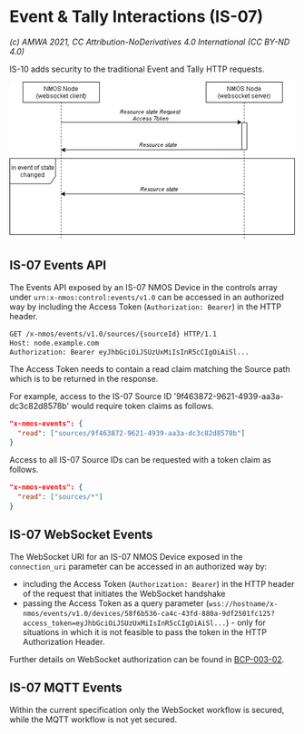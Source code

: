 # Event & Tally Interactions (IS-07)
_(c) AMWA 2021, CC Attribution-NoDerivatives 4.0 International (CC BY-ND 4.0)_

IS-10 adds security to the traditional Event and Tally HTTP requests.

![Event and Tally Interactions](../docs/images/event_tally.png)

## IS-07 Events API

The Events API exposed by an IS-07 NMOS Device in the controls array under `urn:x-nmos:control:events/v1.0` can be accessed in an authorized way by including the Access Token (`Authorization: Bearer`) in the HTTP header.

```http
GET /x-nmos/events/v1.0/sources/{sourceId} HTTP/1.1
Host: node.example.com
Authorization: Bearer eyJhbGciOiJSUzUxMiIsInR5cCIgOiAiSl...
```

The Access Token needs to contain a read claim matching the Source path which is to be returned in the response.

For example, access to the IS-07 Source ID '9f463872-9621-4939-aa3a-dc3c82d8578b' would require token claims as follows.

```json
"x-nmos-events": {
  "read": ["sources/9f463872-9621-4939-aa3a-dc3c82d8578b"]
}
```

Access to all IS-07 Source IDs can be requested with a token claim as follows.

```json
"x-nmos-events": {
  "read": ["sources/*"]
}
```

## IS-07 WebSocket Events

The WebSocket URI for an IS-07 NMOS Device exposed in the `connection_uri` parameter can be accessed in an authorized way by:

* including the Access Token (`Authorization: Bearer`) in the HTTP header of the request that initiates the WebSocket handshake
* passing the Access Token as a query parameter (`wss://hostname/x-nmos/events/v1.0/devices/58f6b536-ca4c-43fd-880a-9df2501fc125?access_token=eyJhbGciOiJSUzUxMiIsInR5cCIgOiAiSl...`) - only for situations in which it is not feasible to pass the token in the HTTP Authorization Header.

Further details on WebSocket authorization can be found in [BCP-003-02](https://specs.amwa.tv/bcp-003-02/branches/v1.0-dev/docs/1.0._Authorization_Practice.html#is-07---event-and-tally).

## IS-07 MQTT Events

Within the current specification only the WebSocket workflow is secured, while the MQTT workflow is not yet secured.
